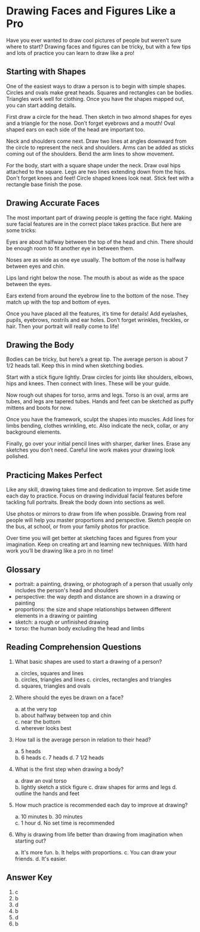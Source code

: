 # Drawing Faces and Figures Like a Pro

Have you ever wanted to draw cool pictures of people but weren’t sure where to start? Drawing faces and figures can be tricky, but with a few tips and lots of practice you can learn to draw like a pro!

## Starting with Shapes  

One of the easiest ways to draw a person is to begin with simple shapes. Circles and ovals make great heads. Squares and rectangles can be bodies. Triangles work well for clothing. Once you have the shapes mapped out, you can start adding details.

First draw a circle for the head. Then sketch in two almond shapes for eyes and a triangle for the nose. Don’t forget eyebrows and a mouth! Oval shaped ears on each side of the head are important too.

Neck and shoulders come next. Draw two lines at angles downward from the circle to represent the neck and shoulders. Arms can be added as sticks coming out of the shoulders. Bend the arm lines to show movement.

For the body, start with a square shape under the neck. Draw oval hips attached to the square. Legs are two lines extending down from the hips. Don't forget knees and feet! Circle shaped knees look neat. Stick feet with a rectangle base finish the pose.

## Drawing Accurate Faces

The most important part of drawing people is getting the face right. Making sure facial features are in the correct place takes practice. But here are some tricks:

Eyes are about halfway between the top of the head and chin. There should be enough room to fit another eye in between them.

Noses are as wide as one eye usually. The bottom of the nose is halfway between eyes and chin.

Lips land right below the nose. The mouth is about as wide as the space between the eyes.

Ears extend from around the eyebrow line to the bottom of the nose. They match up with the top and bottom of eyes.

Once you have placed all the features, it’s time for details! Add eyelashes, pupils, eyebrows, nostrils and ear holes. Don’t forget wrinkles, freckles, or hair. Then your portrait will really come to life!

## Drawing the Body

Bodies can be tricky, but here’s a great tip. The average person is about 7 1/2 heads tall. Keep this in mind when sketching bodies.

Start with a stick figure lightly. Draw circles for joints like shoulders, elbows, hips and knees. Then connect with lines. These will be your guide.  

Now rough out shapes for torso, arms and legs. Torso is an oval, arms are tubes, and legs are tapered tubes. Hands and feet can be sketched as puffy mittens and boots for now.

Once you have the framework, sculpt the shapes into muscles. Add lines for limbs bending, clothes wrinkling, etc. Also indicate the neck, collar, or any background elements.

Finally, go over your initial pencil lines with sharper, darker lines. Erase any sketches you don’t need. Careful line work makes your drawing look polished.

## Practicing Makes Perfect

Like any skill, drawing takes time and dedication to improve. Set aside time each day to practice. Focus on drawing individual facial features before tackling full portraits. Break the body down into sections as well.

Use photos or mirrors to draw from life when possible. Drawing from real people will help you master proportions and perspective. Sketch people on the bus, at school, or from your family photos for practice.

Over time you will get better at sketching faces and figures from your imagination. Keep on creating art and learning new techniques. With hard work you’ll be drawing like a pro in no time!

## Glossary

- portrait: a painting, drawing, or photograph of a person that usually only includes the person's head and shoulders
- perspective: the way depth and distance are shown in a drawing or painting
- proportions: the size and shape relationships between different elements in a drawing or painting
- sketch: a rough or unfinished drawing
- torso: the human body excluding the head and limbs

## Reading Comprehension Questions

1. What basic shapes are used to start a drawing of a person?

   a. circles, squares and lines  
   b. circles, triangles and lines
   c. circles, rectangles and triangles  
   d. squares, triangles and ovals

2. Where should the eyes be drawn on a face?

   a. at the very top  
   b. about halfway between top and chin  
   c. near the bottom  
   d. wherever looks best

3. How tall is the average person in relation to their head?

   a. 5 heads  
   b. 6 heads
   c. 7 heads
   d. 7 1/2 heads

4. What is the first step when drawing a body?

   a. draw an oval torso  
   b. lightly sketch a stick figure
   c. draw shapes for arms and legs
   d. outline the hands and feet

5. How much practice is recommended each day to improve at drawing?

   a. 10 minutes
   b. 30 minutes  
   c. 1 hour
   d. No set time is recommended

6. Why is drawing from life better than drawing from imagination when starting out?

   a. It's more fun.
   b. It helps with proportions.
   c. You can draw your friends.
   d. It's easier.

## Answer Key

1. c
2. b  
3. d
4. b
5. d
6. b

